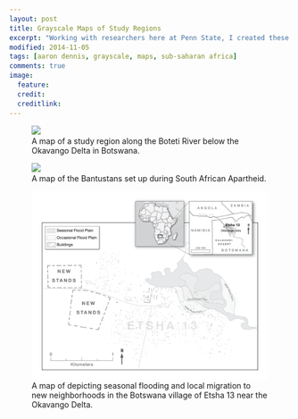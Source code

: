 ```yaml
---
layout: post
title: Grayscale Maps of Study Regions
excerpt: "Working with researchers here at Penn State, I created these maps of various study regions."
modified: 2014-11-05
tags: [aaron dennis, grayscale, maps, sub-saharan africa]
comments: true
image:
  feature: 
  credit: 
  creditlink: 
---
```


<figure>
	<a href="/images/grayscale-maps/boteti.png"><img src="/images/grayscale-maps/boteti.png"></a>
	<figcaption>A map of a study region along the Boteti River below the Okavango Delta in Botswana.</figcaption>
</figure>

<figure>
	<a href="/images/grayscale-maps/bantustans.png"><img src="/images/grayscale-maps/bantustans.png"></a>
	<figcaption>A map of the Bantustans set up during South African Apartheid.</figcaption>
</figure>

<figure>
	<a href="/images/grayscale-maps/etsha13.png"><img src="/images/grayscale-maps/etsha13.png"></a>
	<figcaption>A map of depicting seasonal flooding and local migration to new neighborhoods in the Botswana village of Etsha 13 near the Okavango Delta.</figcaption>
</figure>